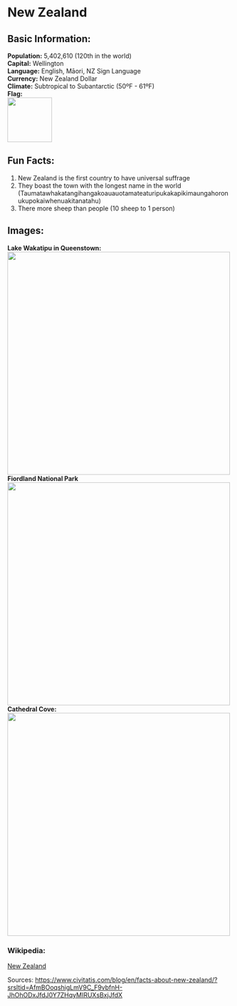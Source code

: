 # New Zealand
## Basic Information:

**Population:** 5,402,610 (120th in the world)\
**Capital:** Wellington\
**Language:** English, Māori, NZ Sign Language\
**Currency:** New Zealand Dollar\
**Climate:** Subtropical to Subantarctic (50ºF - 61ºF)\
**Flag:**\
<img src= "https://upload.wikimedia.org/wikipedia/commons/thumb/3/3e/Flag_of_New_Zealand.svg/250px-Flag_of_New_Zealand.svg.png" Width = "100">
## Fun Facts:
1. New Zealand is the first country to have universal suffrage
2. They boast the town with the longest name in the world (Taumatawhakatangihangakoauauotamateaturipukakapikimaungahoronukupokaiwhenuakitanatahu)
3. There more sheep than people (10 sheep to 1 person)
## Images:

**Lake Wakatipu in Queenstown:**
<img src= "https://www.zicasso.com/static/1613b7fe4e02309dcd902b3f19405262/52794/1613b7fe4e02309dcd902b3f19405262.webp" Width = "500">
**Fiordland National Park**
<img src= "https://res.cloudinary.com/zicasso/image/fetch/c_fill,f_auto,g_auto,h_576,q_auto,w_865/https://images.zicasso.com/2e56acb6ab63a2f928e7b0b1f9334809.jpg" Width = "500">
**Cathedral Cove:**
<img src= "https://www.travelandleisure.com/thmb/CcJ7OSaaC9E-ThtIqWbonu5KJ2U=/750x0/filters:no_upscale():max_bytes(150000):strip_icc():format(webp)/cathedral-cove-new-zealand-NZBEACHES0419_0-941ef4624dc148f096a7cbb841957934.jpg" Width = "500">

### Wikipedia:
[New Zealand](https://en.wikipedia.org/wiki/New_Zealand)

Sources:
https://www.civitatis.com/blog/en/facts-about-new-zealand/?srsltid=AfmBOoqshigLmV9C_F9vbfnH-JhOhODxJfdJ0Y7ZHqyMIRUXsBxjJfdX